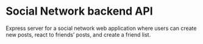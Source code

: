 # Social Network backend API

Express server for a social network web application where users can create new posts, react to friends’ posts, and create a friend list.
